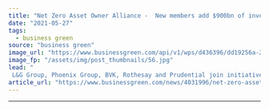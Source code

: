 ```yaml
---
title: "Net Zero Asset Owner Alliance -  New members add $900bn of investments to UN-backed drive"
date: "2021-05-27"
tags: 
  - business green
source: "business green"
image_url: "https://www.businessgreen.com/api/v1/wps/d436396/dd19256a-2b38-4489-a60d-f7ca03d74236/3/iw-climate-change-solar-power-033-185x114.jpg"
image_fp: "/assets/img/post_thumbnails/56.jpg"
lead: "
 L&G Group, Phoenix Group, BVK, Rothesay and Prudential join initiative, bringing total combined assets managed by members to $6.6tr ..."
article_url: "https://www.businessgreen.com/news/4031996/net-zero-asset-owner-alliance-members-add-usd900bn-investments-backed-drive"
---
```


---

